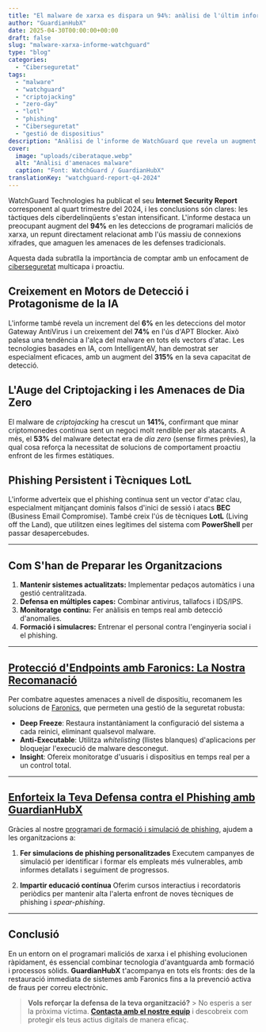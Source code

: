 ```yaml
---
title: "El malware de xarxa es dispara un 94%: anàlisi de l'últim informe d'amenaces de WatchGuard"
author: "GuardianHubX"
date: 2025-04-30T00:00:00+00:00
draft: false
slug: "malware-xarxa-informe-watchguard"
type: "blog"
categories:
  - "Ciberseguretat"
tags:
  - "malware"
  - "watchguard"
  - "criptojacking"
  - "zero-day"
  - "lotl"
  - "phishing"
  - "Ciberseguretat"
  - "gestió de dispositius"
description: "Anàlisi de l'informe de WatchGuard que revela un augment del 94% en malware de xarxa i com GuardianHubX ajuda a mitigar amenaces."
cover:
  image: "uploads/ciberataque.webp"
  alt: "Anàlisi d'amenaces malware"
  caption: "Font: WatchGuard / GuardianHubX"
translationKey: "watchguard-report-q4-2024"
---
```


WatchGuard Technologies ha publicat el seu **Internet Security Report** corresponent al quart trimestre del 2024, i les conclusions són clares: les tàctiques dels ciberdelinqüents s'estan intensificant. L'informe destaca un preocupant augment del **94%** en les deteccions de programari maliciós de xarxa, un repunt directament relacionat amb l'ús massiu de connexions xifrades, que amaguen les amenaces de les defenses tradicionals.

Aquesta dada subratlla la importància de comptar amb un enfocament de [ciberseguretat](https://guardianhubx.com/ca/objectius-ciberseguretat/) multicapa i proactiu.

## Creixement en Motors de Detecció i Protagonisme de la IA

L'informe també revela un increment del **6%** en les deteccions del motor Gateway AntiVirus i un creixement del **74%** en l'ús d'APT Blocker. Això palesa una tendència a l'alça del malware en tots els vectors d'atac. Les tecnologies basades en IA, com IntelligentAV, han demostrat ser especialment eficaces, amb un augment del **315%** en la seva capacitat de detecció.

## L'Auge del Criptojacking i les Amenaces de Dia Zero

El malware de *criptojacking* ha crescut un **141%**, confirmant que minar criptomonedes continua sent un negoci molt rendible per als atacants. A més, el **53%** del malware detectat era de *dia zero* (sense firmes prèvies), la qual cosa reforça la necessitat de solucions de comportament proactiu enfront de les firmes estàtiques.

## Phishing Persistent i Tècniques LotL

L'informe adverteix que el phishing continua sent un vector d'atac clau, especialment mitjançant dominis falsos d'inici de sessió i atacs **BEC** (Business Email Compromise). També creix l'ús de tècniques **LotL** (Living off the Land), que utilitzen eines legítimes del sistema com **PowerShell** per passar desapercebudes.

---

## Com S'han de Preparar les Organitzacions

1.  **Mantenir sistemes actualitzats:** Implementar pedaços automàtics i una gestió centralitzada.
2.  **Defensa en múltiples capes:** Combinar antivirus, tallafocs i IDS/IPS.
3.  **Monitoratge continu:** Fer anàlisis en temps real amb detecció d'anomalies.
4.  **Formació i simulacres:** Entrenar el personal contra l'enginyeria social i el phishing.

---

## [Protecció d'Endpoints amb Faronics: La Nostra Recomanació](https://guardianhubx.com/ca/faronics/)

Per combatre aquestes amenaces a nivell de dispositiu, recomanem les solucions de [Faronics](https://guardianhubx.com/ca/faronics/), que permeten una gestió de la seguretat robusta:

-   **Deep Freeze**: Restaura instantàniament la configuració del sistema a cada reinici, eliminant qualsevol malware.
-   **Anti-Executable**: Utilitza *whitelisting* (llistes blanques) d'aplicacions per bloquejar l'execució de malware desconegut.
-   **Insight**: Ofereix monitoratge d'usuaris i dispositius en temps real per a un control total.

---

## [Enforteix la Teva Defensa contra el Phishing amb GuardianHubX](https://guardianhubx.com/ca/formacion-phishing-software/)

Gràcies al nostre [programari de formació i simulació de phishing](https://guardianhubx.com/ca/formacion-phishing-software/), ajudem a les organitzacions a:

1.  **Fer simulacions de phishing personalitzades**
    Executem campanyes de simulació per identificar i formar els empleats més vulnerables, amb informes detallats i seguiment de progressos.

2.  **Impartir educació contínua**
    Oferim cursos interactius i recordatoris periòdics per mantenir alta l'alerta enfront de noves tècniques de phishing i *spear-phishing*.

---

## Conclusió

En un entorn on el programari maliciós de xarxa i el phishing evolucionen ràpidament, és essencial combinar tecnologia d'avantguarda amb formació i processos sòlids. **GuardianHubX** t'acompanya en tots els fronts: des de la restauració immediata de sistemes amb Faronics fins a la prevenció activa de fraus per correu electrònic.

> **Vols reforçar la defensa de la teva organització?** > No esperis a ser la pròxima víctima. **[Contacta amb el nostre equip](https://guardianhubx.com/ca/#contact)** i descobreix com protegir els teus actius digitals de manera eficaç.
